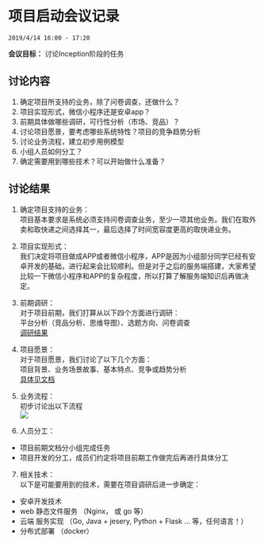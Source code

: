 # 项目启动会议记录

`2019/4/14 16:00 - 17:20`

**会议目标：**
讨论Inception阶段的任务

## 讨论内容
1. 确定项目所支持的业务，除了问卷调查，还做什么？
2. 项目实现形式，微信小程序还是安卓app？
3. 前期具体做哪些调研，可行性分析（市场、竞品）？
4. 讨论项目愿景，要考虑哪些系统特性？项目的竞争趋势分析
5. 讨论业务流程，建立初步用例模型
6. 小组人员如何分工？
7. 确定需要用到哪些技术？可以开始做什么准备？

## 讨论结果
1. 确定项目支持的业务：  
项目基本要求是系统必须支持问卷调查业务，至少一项其他业务。我们在取外卖和取快递之间选择其一，最后选择了时间宽容度更高的取快递业务。

2. 项目实现形式：  
我们决定将项目做成APP或者微信小程序，APP是因为小组部分同学已经有安卓开发的基础，进行起来会比较顺利。但是对于之后的服务端搭建，大家希望比较一下微信小程序和APP的复杂程度，所以打算了解服务端知识后再做决定。

3. 前期调研：  
对于项目前期，我们打算从以下四个方面进行调研：  
    平台分析（竞品分析、思维导图）、选题方向、问卷调查  
[调研结果]()

4. 项目愿景：  
对于项目愿景，我们讨论了以下几个方面：  
    项目背景、业务场景故事、基本特点、竞争或趋势分析  
[具体见文档]()

5. 业务流程：  
初步讨论出以下流程  
![](../../images/Business.png) 

6. 人员分工：  
* 项目前期文档分小组完成任务  
* 项目开发的分工，成员们约定将项目前期工作做完后再进行具体分工  

7. 相关技术：  
以下是可能要用到的技术，需要在项目调研后进一步确定：  
* 安卓开发技术  
* web 静态文件服务 （Nginx， 或 go 等）
* 云端 服务实现 （Go, Java + jesery, Python + Flask … 等，任何语言！）
* 分布式部署 （docker）
